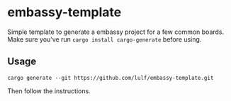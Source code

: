 # embassy-template

Simple template to generate a embassy project for a few common boards. Make sure you've run `cargo install cargo-generate` before using.

## Usage

```
cargo generate --git https://github.com/lulf/embassy-template.git
```

Then follow the instructions.
